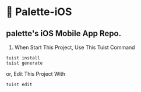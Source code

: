 # 🎨 Palette-iOS
palette's iOS Mobile App Repo.
---
1. When Start This Project, Use This Tuist Command

```
tuist install
tuist generate
```
or, Edit This Project With

```
tuist edit
```
